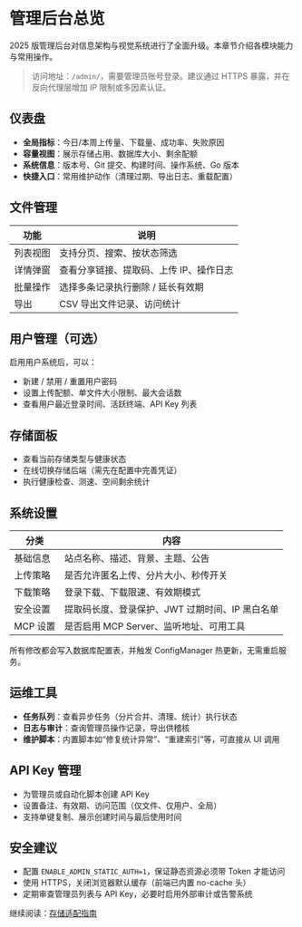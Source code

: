 # 管理后台总览

2025 版管理后台对信息架构与视觉系统进行了全面升级。本章节介绍各模块能力与常用操作。

> 访问地址：`/admin/`，需要管理员账号登录。建议通过 HTTPS 暴露，并在反向代理层增加 IP 限制或多因素认证。

## 仪表盘

- **全局指标**：今日/本周上传量、下载量、成功率、失败原因
- **容量视图**：展示存储占用、数据库大小、剩余配额
- **系统信息**：版本号、Git 提交、构建时间、操作系统、Go 版本
- **快捷入口**：常用维护动作（清理过期、导出日志、重载配置）

## 文件管理

| 功能 | 说明 |
| --- | --- |
| 列表视图 | 支持分页、搜索、按状态筛选 |
| 详情弹窗 | 查看分享链接、提取码、上传 IP、操作日志 |
| 批量操作 | 选择多条记录执行删除 / 延长有效期 |
| 导出 | CSV 导出文件记录、访问统计 |

## 用户管理（可选）

启用用户系统后，可以：

- 新建 / 禁用 / 重置用户密码
- 设置上传配额、单文件大小限制、最大会话数
- 查看用户最近登录时间、活跃终端、API Key 列表

## 存储面板

- 查看当前存储类型与健康状态
- 在线切换存储后端（需先在配置中完善凭证）
- 执行健康检查、测速、空间剩余统计

## 系统设置

| 分类 | 内容 |
| --- | --- |
| 基础信息 | 站点名称、描述、背景、主题、公告 |
| 上传策略 | 是否允许匿名上传、分片大小、秒传开关 |
| 下载策略 | 登录下载、下载限速、有效期模式 |
| 安全设置 | 提取码长度、登录保护、JWT 过期时间、IP 黑白名单 |
| MCP 设置 | 是否启用 MCP Server、监听地址、可用工具 |

所有修改都会写入数据库配置表，并触发 ConfigManager 热更新，无需重启服务。

## 运维工具

- **任务队列**：查看异步任务（分片合并、清理、统计）执行状态
- **日志与审计**：查询管理员操作记录，导出供稽核
- **维护脚本**：内置脚本如“修复统计异常”、“重建索引”等，可直接从 UI 调用

## API Key 管理

- 为管理员或自动化脚本创建 API Key
- 设置备注、有效期、访问范围（仅文件、仅用户、全局）
- 支持单键复制、展示创建时间与最后使用时间

## 安全建议

- 配置 `ENABLE_ADMIN_STATIC_AUTH=1`，保证静态资源必须带 Token 才能访问
- 使用 HTTPS，关闭浏览器默认缓存（前端已内置 no-cache 头）
- 定期审查管理员列表与 API Key，必要时启用外部审计或告警系统

继续阅读：[存储适配指南](./storage.md)
